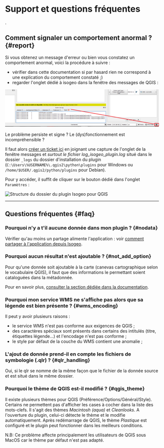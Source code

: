# Support et questions fréquentes


.

## Comment signaler un comportement anormal ? {#report}

Si vous obtenez un message d'erreur ou bien vous constatez un comportement anormal, voici la procédure à suivre :

* vérifier dans cette documentation si par hasard rien ne correspond à une explication du comportement constaté ;\)
* regarder l'onglet dédié à isogeo dans la fenêtre des messages de QGIS :

![](https://raw.githubusercontent.com/isogeo/isogeo-plugin-qgis/master/img/fr/qgis_log_view_tab_isogeo_fr.png "Ouvrir la fenêtre des messages de QGIS")

Le problème persiste et signe ? Le \(dys\)fonctionnement est incompréhensible ?

Il faut alors [créer un ticket ici](https://github.com/isogeo/isogeo-plugin-qgis/issues) en joignant une capture de l'onglet de la fenêtre messages et _surtout le fichier log\_isogeo\_plugin.log_ situé dans le dossier `_logs` du dossier d'installation du plugin \(`C:\Users\%USERNAME%\.qgis2\python\plugins` pour Windows ou `/home/$USER/.qgis2/python/plugins` pour Debian\).

Pour y accéder, il suffit de cliquer sur le bouton dédié dans l'onglet `Paramètres` :



![](https://raw.githubusercontent.com/isogeo/isogeo-plugin-qgis/master/img/fr/qgis_plugin_folder_structure.png "Structure du dossier du plugin Isogeo pour QGIS")

---

## Questions fréquentes {#faq}

### Pourquoi n'y a t'il aucune donnée dans mon plugin ? {#nodata}

Vérifier qu'au moins un partage alimente l'application : voir [comment partager à l'application depuis Isogeo](/usage/configuration.md).

### Pourquoi aucun résultat n'est ajoutable ? {#not_add_option}

Pour qu'une donnée soit ajoutable à la carte \(canevas cartographique selon le vocabulaire QGIS\), il faut que des informations le permettant soient cataloguées dans la métadonnée.

Pour en savoir plus, [consulter la section dédiée dans la documentation](/usage/display.md).

### Pourquoi mon service WMS ne s'affiche pas alors que sa légende est bien présente ? {#wms_encoding}

Il peut y avoir plusieurs raisons :

* le service WMS n'est pas conforme aux exigences de QGIS ;
* des caractères spéciaux sont présents dans certains des intitulés \(titre, étiquettes légende...\) et l'encodage n'est pas conforme ;
* le style par défaut de la couche du WMS contient une anomalie ;

### L'ajout de donnée prend-il en compte les fichiers de symbologie \(.qlr\) ? {#qlr_handling}

Oui, si le qlr se nomme de la même façon que le fichier de la donnée source et est situé dans le même dossier.

### Pourquoi le thème de QGIS est-il modifié ? {#qgis_theme}

Il existe plusieurs thèmes pour QGIS \(Préférence/Options/Général/Style\). Certains ne permettent pas d'afficher les cases à cocher dans la liste des mots-clefs. Il s'agit des thèmes _Macintosh \(aqua\)_ et _Cleanlooks_. A l'ouverture du plugin, celui-ci détecte le thème et le modifie automatiquement. Après redémarrage de QGIS, le thème _Plastique_ est configuré et le plugin peut fonctionner dans les meilleurs conditions. 

N.B: Ce problème affecte principalement les utilisateurs de QGIS sous MacOS car le thème par défaut n'est pas adapté. 




